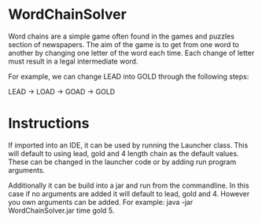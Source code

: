 WordChainSolver
===============
Word chains are a simple game often found in the games and puzzles section of
newspapers. The aim of the game is to get from one word to another by changing
one letter of the word each time. Each change of letter must result in a legal
intermediate word. 

For example, we can change LEAD into GOLD through the
following steps:


LEAD → LOAD → GOAD → GOLD

Instructions
==============

If imported into an IDE, it can be used by running the Launcher class. This will
default to using lead, gold and 4 length chain as the default values. These
can be changed in the launcher code or by adding run program arguments.

Additionally it can be build into a jar and run from the commandline. In this case if no
arguments are added it will default to lead, gold and 4. However you own
arguments can be added. For example:
    java -jar WordChainSolver.jar time gold 5.

